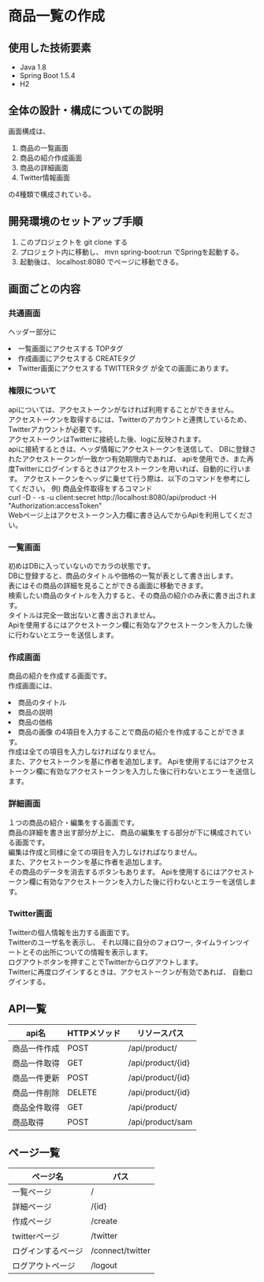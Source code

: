 # 商品一覧の作成
## 使用した技術要素
 - Java 1.8
 - Spring Boot 1.5.4
 - H2

## 全体の設計・構成についての説明

画面構成は、
1. 商品の一覧画面
2. 商品の紹介作成画面
3. 商品の詳細画面 
4. Twitter情報画面<br>

の4種類で構成されている。

## 開発環境のセットアップ手順
1. このプロジェクトを git clone する
2. プロジェクト内に移動し、 mvn spring-boot:run でSpringを起動する。
3. 起動後は、 localhost:8080 でページに移動できる。

## 画面ごとの内容

### 共通画面
ヘッダー部分に
 <li>一覧画面にアクセスする TOPタグ
 <li>作成画面にアクセスする CREATEタグ
 <li>Twitter画面にアクセスする TWITTERタグ
が全ての画面にあります。

### 権限について
apiについては、アクセストークンがなければ利用することができません。 <br>
アクセストークンを取得するには、Twitterのアカウントと連携しているため、
Twitterアカウントが必要です。<br>
アクセストークンはTwitterに接続した後、logに反映されます。<br>
apiに接続するときは、ヘッダ情報にアクセストークンを送信して、
DBに登録されたアクセストークンが一致かつ有効期限内であれば、
apiを使用でき、また再度Twitterにログインするときはアクセストークンを用いれば、自動的に行います。
アクセストークンをヘッダに乗せて行う際は、以下のコマンドを参考にしてください。
例)
商品全件取得をするコマンド<br>
curl -D - -s -u client:secret http://localhost:8080/api/product -H "Authorization:accessToken"<br>
Webページ上はアクセストークン入力欄に書き込んでからApiを利用してください。

### 一覧画面

初めはDBに入っていないのでカラの状態です。<br>
DBに登録すると、商品のタイトルや価格の一覧が表として書き出します。<br>
表にはその商品の詳細を見ることができる画面に移動できます。<br>
検索したい商品のタイトルを入力すると、その商品の紹介のみ表に書き出されます。<br>
タイトルは完全一致出ないと書き出されません。<br>
Apiを使用するにはアクセストークン欄に有効なアクセストークンを入力した後に行わないとエラーを送信します。

### 作成画面

商品の紹介を作成する画面です。<br>
作成画面には、
 <li>商品のタイトル
 <li>商品の説明
 <li>商品の価格
 <li>商品の画像
の4項目を入力することで商品の紹介を作成することができます。<br>
作成は全ての項目を入力しなければなりません。<br>
また、アクセストークンを基に作者を追加します。
Apiを使用するにはアクセストークン欄に有効なアクセストークンを入力した後に行わないとエラーを送信します。


### 詳細画面

１つの商品の紹介・編集をする画面です。<br>
商品の詳細を書き出す部分が上に、
商品の編集をする部分が下に構成されている画面です。<br>
編集は作成と同様に全ての項目を入力しなければなりません。<br>
また、アクセストークンを基に作者を追加します。<br>
その商品のデータを消去するボタンもあります。
Apiを使用するにはアクセストークン欄に有効なアクセストークンを入力した後に行わないとエラーを送信します。


### Twitter画面

Twitterの個人情報を出力する画面です。<br>
Twitterのユーザ名を表示し、
それ以降に自分のフォロワー, タイムラインツイートとその出所についての情報を表示します。<br>
ログアウトボタンを押すことでTwitterからログアウトします。<br>
Twitterに再度ログインするときは、アクセストークンが有効であれば、
自動ログインする。<br>

## API一覧
|api名|HTTPメソッド|リソースパス|
|---|---|---|
|商品一件作成|POST|/api/product/|
|商品一件取得|GET|/api/product/{id}|
|商品一件更新|POST|/api/product/{id}|
|商品一件削除|DELETE|/api/product/{id}|
|商品全件取得|GET|/api/product/|
|商品取得|POST|/api/product/sam|

## ページ一覧
|ページ名|パス|
|---|---|
|一覧ページ|/|
|詳細ページ|/{id}|
|作成ページ|/create|
|twitterページ|/twitter|
|ログインするページ|/connect/twitter|
|ログアウトページ|/logout|

